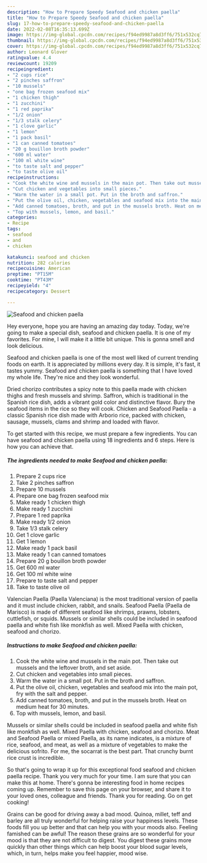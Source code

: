 ```yaml
---
description: "How to Prepare Speedy Seafood and chicken paella"
title: "How to Prepare Speedy Seafood and chicken paella"
slug: 17-how-to-prepare-speedy-seafood-and-chicken-paella
date: 2022-02-08T16:35:13.699Z
image: https://img-global.cpcdn.com/recipes/f94ed9987a8d3ff6/751x532cq70/seafood-and-chicken-paella-recipe-main-photo.jpg
thumbnail: https://img-global.cpcdn.com/recipes/f94ed9987a8d3ff6/751x532cq70/seafood-and-chicken-paella-recipe-main-photo.jpg
cover: https://img-global.cpcdn.com/recipes/f94ed9987a8d3ff6/751x532cq70/seafood-and-chicken-paella-recipe-main-photo.jpg
author: Leonard Glover
ratingvalue: 4.4
reviewcount: 19209
recipeingredient:
- "2 cups rice"
- "2 pinches saffron"
- "10 mussels"
- "one bag frozen seafood mix"
- "1 chicken thigh"
- "1 zucchini"
- "1 red paprika"
- "1/2 onion"
- "1/3 stalk celery"
- "1 clove garlic"
- "1 lemon"
- "1 pack basil"
- "1 can canned tomatoes"
- "20 g bouillon broth powder"
- "600 ml water"
- "100 ml white wine"
- "to taste salt and pepper"
- "to taste olive oil"
recipeinstructions:
- "Cook the white wine and mussels in the main pot. Then take out mussels and the leftover broth, and set aside."
- "Cut chicken and vegetables into small pieces."
- "Warm the water in a small pot. Put in the broth and saffron."
- "Put the olive oil, chicken, vegetables and seafood mix into the main pot, fry with the salt and pepper."
- "Add canned tomatoes, broth, and put in the mussels broth. Heat on medium heat for 30 minutes."
- "Top with mussels, lemon, and basil."
categories:
- Recipe
tags:
- seafood
- and
- chicken

katakunci: seafood and chicken 
nutrition: 282 calories
recipecuisine: American
preptime: "PT15M"
cooktime: "PT43M"
recipeyield: "4"
recipecategory: Dessert

---
```



![Seafood and chicken paella](https://img-global.cpcdn.com/recipes/f94ed9987a8d3ff6/751x532cq70/seafood-and-chicken-paella-recipe-main-photo.jpg)

Hey everyone, hope you are having an amazing day today. Today, we're going to make a special dish, seafood and chicken paella. It is one of my favorites. For mine, I will make it a little bit unique. This is gonna smell and look delicious.

Seafood and chicken paella is one of the most well liked of current trending foods on earth. It is appreciated by millions every day. It is simple, it's fast, it tastes yummy. Seafood and chicken paella is something that I have loved my whole life. They're nice and they look wonderful.

Dried chorizo contributes a spicy note to this paella made with chicken thighs and fresh mussels and shrimp. Saffron, which is traditional in the Spanish rice dish, adds a vibrant gold color and distinctive flavor. Bury the seafood items in the rice so they will cook. Chicken and Seafood Paella - a classic Spanish rice dish made with Arborio rice, packed with chicken, sausage, mussels, clams and shrimp and loaded with flavor.


To get started with this recipe, we must prepare a few ingredients. You can have seafood and chicken paella using 18 ingredients and 6 steps. Here is how you can achieve that.

<!--inarticleads1-->

##### The ingredients needed to make Seafood and chicken paella:

1. Prepare 2 cups rice
1. Take 2 pinches saffron
1. Prepare 10 mussels
1. Prepare one bag frozen seafood mix
1. Make ready 1 chicken thigh
1. Make ready 1 zucchini
1. Prepare 1 red paprika
1. Make ready 1/2 onion
1. Take 1/3 stalk celery
1. Get 1 clove garlic
1. Get 1 lemon
1. Make ready 1 pack basil
1. Make ready 1 can canned tomatoes
1. Prepare 20 g bouillon broth powder
1. Get 600 ml water
1. Get 100 ml white wine
1. Prepare to taste salt and pepper
1. Take to taste olive oil


Valencian Paella (Paella Valenciana) is the most traditional version of paella and it must include chicken, rabbit, and snails. Seafood Paella (Paella de Marisco) is made of different seafood like shrimps, prawns, lobsters, cuttlefish, or squids. Mussels or similar shells could be included in seafood paella and white fish like monkfish as well. Mixed Paella with chicken, seafood and chorizo. 

<!--inarticleads2-->

##### Instructions to make Seafood and chicken paella:

1. Cook the white wine and mussels in the main pot. Then take out mussels and the leftover broth, and set aside.
1. Cut chicken and vegetables into small pieces.
1. Warm the water in a small pot. Put in the broth and saffron.
1. Put the olive oil, chicken, vegetables and seafood mix into the main pot, fry with the salt and pepper.
1. Add canned tomatoes, broth, and put in the mussels broth. Heat on medium heat for 30 minutes.
1. Top with mussels, lemon, and basil.


Mussels or similar shells could be included in seafood paella and white fish like monkfish as well. Mixed Paella with chicken, seafood and chorizo. Meat and Seafood Paella or mixed Paella, as its name indicates, is a mixture of rice, seafood, and meat, as well as a mixture of vegetables to make the delicious sofrito. For me, the socarrat is the best part. That crunchy burnt rice crust is incredible. 

So that's going to wrap it up for this exceptional food seafood and chicken paella recipe. Thank you very much for your time. I am sure that you can make this at home. There's gonna be interesting food in home recipes coming up. Remember to save this page on your browser, and share it to your loved ones, colleague and friends. Thank you for reading. Go on get cooking!

Grains can be good for driving away a bad mood. Quinoa, millet, teff and barley are all truly wonderful for helping raise your happiness levels. These foods fill you up better and that can help you with your moods also. Feeling famished can be awful! The reason these grains are so wonderful for your mood is that they are not difficult to digest. You digest these grains more quickly than other things which can help boost your blood sugar levels, which, in turn, helps make you feel happier, mood wise.
